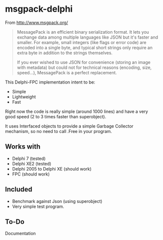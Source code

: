 msgpack-delphi
==============
From http://www.msgpack.org/
> MessagePack is an efficient binary serialization format. It lets you exchange data among multiple languages like JSON but it's faster and smaller.
> For example, small integers (like flags or error code) are encoded into a single byte, and typical short strings only require an extra byte in addition to the strings themselves.
> 
> If you ever wished to use JSON for convenience (storing an image with metadata) but could not for technical reasons (encoding, size, speed...), MessagePack is a perfect replacement.

This Delphi-FPC implementation intent to be:

* Simple
* Lightweight
* Fast

Right now the code is really simple (around 1000 lines) and have a very good speed (2 to 3 times faster than superobject).

It uses Interfaced objects to provide a simple Garbage Collector mechanism, so no need to call .Free in your program.

Works with
--------

* Delphi 7 (tested)
* Delphi XE2 (tested)
* Delphi 2005 to Delphi XE (should work)
* FPC (should work)

Included
--------

* Benchmark against Json (using superobject)
* Very simple test program.

To-Do
--------

Documentation